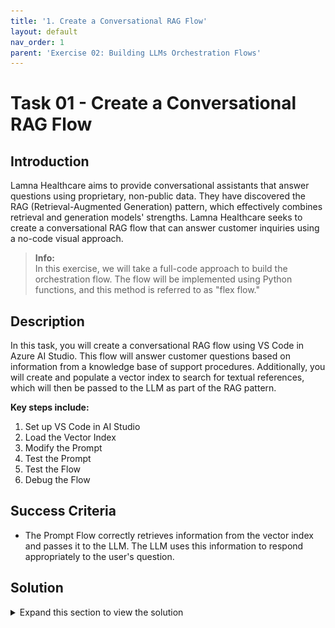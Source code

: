 ```yaml
---
title: '1. Create a Conversational RAG Flow'
layout: default
nav_order: 1
parent: 'Exercise 02: Building LLMs Orchestration Flows'
---
```


# Task 01 - Create a Conversational RAG Flow

## Introduction

Lamna Healthcare aims to provide conversational assistants that answer questions using proprietary, non-public data. They have discovered the RAG (Retrieval-Augmented Generation) pattern, which effectively combines retrieval and generation models' strengths. Lamna Healthcare seeks to create a conversational RAG flow that can answer customer inquiries using a no-code visual approach.

> **Info:**  
> In this exercise, we will take a full-code approach to build the orchestration flow. The flow will be implemented using Python functions, and this method is referred to as "flex flow."

## Description

In this task, you will create a conversational RAG flow using VS Code in Azure AI Studio. This flow will answer customer questions based on information from a knowledge base of support procedures. Additionally, you will create and populate a vector index to search for textual references, which will then be passed to the LLM as part of the RAG pattern.

**Key steps include:**

1. Set up VS Code in AI Studio
2. Load the Vector Index
3. Modify the Prompt
4. Test the Prompt
5. Test the Flow
6. Debug the Flow

## Success Criteria

- The Prompt Flow correctly retrieves information from the vector index and passes it to the LLM. The LLM uses this information to respond appropriately to the user's question.

## Solution

<details markdown="block">
<summary>Expand this section to view the solution</summary>

##### 1. Set Up VS Code in AI Studio

1. In [Azure AI Studio](https://ai.azure.com), open the project created in Exercise 1 and select the `</> Code` option.

   ![Building.](images/build_aistudio_code.png)

2. After selecting `Code`, you will create a compute instance to run VS Code in the cloud.

   ![Building.](images/build_compute.png)

3. After creating the compute instance, set up the VS Code container with configurations optimized for developing GenAI Apps.

   ![Building.](images/build_container.png)

4. Once set up, launch VS Code. In the example below, we start the Web version of VS Code, so you don’t need to have it installed on your local machine.

   ![Building.](images/build_launch_vscode.png)

   > **Note:**
   > If you prefer, you can also use VS Code on your desktop instead of the Web version.

##### 2. Clone Your Git Repository

1. After launching VS Code, clone the repository of your project created during the bootstrapping in Exercise 1.

2. Open the terminal in VS Code.

   ![Building.](images/build_terminal.png)

3. Execute the following commands:

   ```bash
   cd code
   git clone https://github.com/your_github_user/your_project
   ```

   ![Cloning project repo.](images/build_clone.png)

   > **Note:**
   > 1) In AI Studio VS Code, store all your code in the `code/` directory.
   > 2) Remember that `your_github_user/your_project` was defined in the `github_new_repo` variable in the `bootstrap.properties` file from Exercise 1.


4. Your code is now loaded in VS Code. The `src/chat_request.py` file contains the Python program with the flex flow. You can review the `get_response` function to understand how the RAG flow is implemented.

   ![Flex flow.](images/build_flow.png)

##### 3. Load the Vector Index

1. Before starting development, load the data into the index in the development environment.

   > **Info:**
   > We will load the files located in the `data/sample-documents.csv` directory of your project.

2. Open the terminal and perform the following steps:

   3.1. Update the Azure Developer CLI:

   ```bash
   curl -fsSL https://aka.ms/install-azd.sh | bash
   ```

   3.2. Log in to Azure CLI:

   ```bash
   az login --use-device-code
   ```

   With the `--use-device-code` option, navigate to [https://microsoft.com/devicelogin](https://microsoft.com/devicelogin) in your browser and enter the code displayed in the terminal.

   3.3. Log in to Azure Developer CLI:

   ```bash
   azd auth login --use-device-code
   ```

   Similarly, visit [https://microsoft.com/devicelogin](https://microsoft.com/devicelogin) to complete authentication.


  **If you have trouble logging in with the bootstrap user, log in with the service principal created earlier by running these commands, after replacing the variables values.**

   ```
   rg='[your-your-resource-group-name]'
   principalId='[your-sp-objectId]'
   clientId='[your-sp-clientId]'
   clientSecret='[your-clientSequence]'
   tenantId='[your-tenantId]'
   subscriptionId='[your-subscriptionId]'

   # Service principal
   az login --service-principal --username $clientId --password $clientSecret --tenant $tenantId
   azd auth login --client-id $clientId --client-secret $clientSecret --tenant-id $tenantId

   scope="/subscriptions/$subscriptionId/resourceGroups/$rg"

   # Assign roles
   roles=(
   '2a2b9908-6ea1-4ae2-8e65-a410df84e7d1'  # Storage Blob Data Reader
   '8311e382-0749-4cb8-b61a-304f252e45ec'  # ACR Push Role
   '7f951dda-4ed3-4680-a7ca-43fe172d538d'  # ACR Pull Role
   '5e0bd9bd-7b93-4f28-af87-19fc36ad61bd'  # Cognitive Services OpenAI User
   'f6c7c914-8db3-469d-8ca1-694a8f32e121'  # Data Scientist
   'ea01e6af-a1c1-4350-9563-ad00f8c72ec5'  # Secrets Reader
   '8ebe5a00-799e-43f5-93ac-243d3dce84a7'  # Search Index Data Contributor
   '7ca78c08-252a-4471-8644-bb5ff32d4ba0'  # Search Service Contributor
   )

   for roleId in "${roles[@]}"; do
   az role assignment create \
      --assignee-object-id "$principalId" \
      --assignee-principal-type "ServicePrincipal" \
      --role "$roleId" \
      --scope "$scope"
   done
   ```

   > **Note:**
   > principalId is the Enterprise Application Object ID


   3.4. Navigate to the project directory:

   ```bash
   cd your_project
   ```

  > **Important:**
   > From this point onward, all terminal commands will be executed within the `code/your_project` directory, where `your_project` is the name you chose for your project.

   3.5. Initialize the environment variables with your development environment values:

   ```bash
   azd env refresh
   ```

   > **Note:**
   > Ensure you use the same values for location, subscription, and environment name as used in the bootstrapping process.

   3.6. Finally, execute the script to load the documents into AI Search:

   ```bash
   ./infra/hooks/postprovision.sh
   ```

##### 4. Modify the Prompt

1. Now that your project is set up in VS Code and the index is created, you can start making code changes.

2. An important first step is to create a new branch for your changes: `feature/feature_x`.

   Navigate to your repository directory and run:

   ```bash
   git checkout -b feature/feature_x
   ```

3. Open the `src/chat.prompty` file. This is the prompt for your RAG flow. Notice it is a generic prompt; you will create a specific prompt for your Lamna Health virtual assistant.

   Replace the content of `chat.prompty` with the following:

   ```yaml
   ---
   name: Lamna Healthcare Assistant
   description: An AI assistant that helps Lamna Healthcare customers find answers to their questions.
   authors:
     - Paulo Lacerda
   model:
     api: chat
     configuration:
       type: azure_openai
       azure_deployment: gpt-35-turbo
     parameters:
       max_tokens: 128
       temperature: 0.2
   inputs:
     documents:
       type: object
     question:
       type: string
   sample: chat.json
   ---
   system:
   You are an AI assistant for Lamna Healthcare. Your role is to assist customers by providing accurate and helpful information based on the provided documents.
   
   # Guidelines
   - Provide clear, concise, and accurate answers using only the information from the **[Documents]**.
   - Reference any factual statements to the relevant documents.
   - Do not include information not present in the documents.
   - Determine the sentiment of the customer's question (e.g., Neutral, Concerned, Positive, Negative, Frustrated) and include it at the end of your response in bold, formatted as "**Sentiment:** [Sentiment]".
   - Use a friendly and professional tone appropriate for customer support.
   - Where appropriate, mention "Lamna Healthcare" in your responses.
   - Ensure your responses are grounded in the documents and relevant to the customer's question.
   - Do not mention irrelevant documents.
   - If you cannot find the answer in the documents, politely inform the customer that you cannot assist with that request at this time.
   - Use markdown formatting as appropriate.
   
   # Documents
   You have access to the following documents from Lamna Healthcare:
   
   {% for item in documents %}
   **Document {{item.id}}: {{item.title}}**
   
   Content: {{item.content}}
   
   {% endfor %}
   
   # Question
   {{question}}
   
   {% for item in history %}
   {{item.role}}:
   {{item.content}}
   {% endfor %}
   ```

   Notice that the new prompt provides better context for the assistant's objectives.

##### 5. Test the Prompt

Now that you have modified the prompt, testing it is straightforward. First, install the required libraries specified by our flow:

```bash
pip install -r requirements.txt
```

Next, run the program with the flex flow:

```bash
python src/chat_request.py
```

![Running the flow.](images/build_run_flow.png)

##### 6. Debug the Flow

To debug the flow, take advantage of VS Code's debugging capabilities.

1. Set a breakpoint on the line where the flow is executed.

   ![Breakpoint in code](images/build_breakpoint.png)

2. Start debugging.

   ![Running debug](images/build_run_debug.png)

3. While debugging, you can inspect variable contents, such as the documents retrieved during the AI Search retrieval process.

   ![Debugging variables](images/build_debug_variables.png)

In this exercise, we successfully created a conversational RAG (Retrieval-Augmented Generation) flow for Lamna Healthcare using VS Code in Azure AI Studio. We set up the development environment, cloned the project repository, loaded and indexed proprietary data, modified the prompt to tailor the AI assistant to Lamna Healthcare's needs, and tested and debugged the entire flow.

##### 7. Add trace to your flow

AI Studio provides tracing capabilities for logging and managing your LLM application tests and evaluations. It allows you to debug and monitor by drilling down into the trace view.

With tracing, you can have a cloud-based location to persist and track your historical tests and easily extract and visualize the test results. This enables you to compare the outputs of different test cases and reuse previous test assets for future use, such as human feedback or data curation.

1. **Instrumenting Your Application Code:**

   The first step is to use the `@trace` decorator in your function, as already done in the `get_response` function in the `chat_request.py` file.

   You can open `chat_request.py` and verify that the function is decorated with `@trace`.

   ```python
   # chat_request.py

   @trace
   def get_response(question, chat_history):
       ...
   ```

2. **Log in to Azure:**

   Open the terminal and ensure you are logged into Azure.

   ```bash
    az login --use-device-code
   ```

3. **Configure Prompt Flow for Trace:**

   Configure Prompt Flow to send trace data to your AI Project, replace the text in the brackets.
   ```bash
   pf config set trace.destination=azureml://subscriptions/[your_Subscription_id]/resourcegroups/[your_resource_group_name]/providers/Microsoft.MachineLearningServices/workspaces/[your_project_name]
   ```

4. **Set the PYTHONPATH**: Export the `./src` directory to the `PYTHONPATH` to allow Python to find modules in the flow source directory.

   ```bash
   export PYTHONPATH=./src:$PYTHONPATH
   ```

   > **Note:**
   > Skipping this step will result in a `ModuleNotFoundError: No module named 'chat_request'`.


4. Enable account key access

Enable **Allow storage account key access** option in Settings > Configuration of the storage account.

5. **Run the Flow with Trace Enabled:**

   Execute the following command to run the flow with trace enabled. The `run_flow.py` script was created for ease of use.

> **Important:**
> Before running the following command, ensure you have the subscription ID, resource group, and project name from your Azure AI Studio project exported in your shell environment.

```bash
  export AZURE_SUBSCRIPTION_ID=[your_subscription_id]
  export AZURE_RESOURCE_GROUP=[your_resource_group]
  export AZUREAI_PROJECT_NAME=[your_project_name]
```

   ```bash
   python ./util/run_flow.py "How can I access my medical records at Lamna Healthcare?"
   ```

> **Important:**
> The output of the command will contain the link to the trace in AI Studio. you will need to grab it from there as there is no way to navigate to it directly from AI Studio.

> **Note:**
> If you get a permission error, you may need to add the Storage Blob Data Contributor role to the user logged in with az login.

6. **Review the Results in AI Studio:**

   After running the flow, you can review the results in AI Studio.

   ![Tracing - AI Studio](images/trace01.png)

7. **Analyze the Trace in Detail:**

   Drill down into the trace for more detailed analysis.

   ![Tracing - AI Studio](images/trace02.png)

8. **Revert Trace Configuration to Local:**

   Once done, you can revert the trace configuration to local.

   ```bash
   pf config set trace.destination="local"
   ```

In this exercise, we successfully created a conversational RAG (Retrieval-Augmented Generation) flow for Lamna Healthcare using VS Code in Azure AI Studio. We set up the development environment, cloned the project repository, loaded and indexed proprietary data, modified the prompt to tailor the AI assistant to Lamna Healthcare's needs, and tested and debugged the entire flow.

</details>
